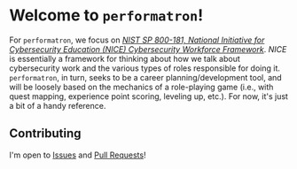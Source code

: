# Welcome to `performatron`!

For `performatron`, we focus on _[NIST SP 800-181, National Initiative for Cybersecurity Education (NICE) Cybersecurity Workforce Framework](https://csrc.nist.gov/publications/detail/sp/800-181/final)_. _NICE_ is essentially a framework for thinking about how we talk about cybersecurity work and the various types of roles responsible for doing it. `performatron`, in turn, seeks to be a career planning/development tool, and will be loosely based on the mechanics of a role-playing game (i.e., with quest mapping, experience point scoring, leveling up, etc.). For now, it's just a bit of a handy reference.

## Contributing

I'm open to [Issues](issues) and [Pull Requests](pulls)!
